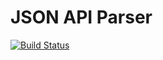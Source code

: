 # JSON API Parser

[![Build Status](https://travis-ci.org/drpdigital/json-api-parser.svg?branch=master)](https://travis-ci.org/drpdigital/json-api-parser)
